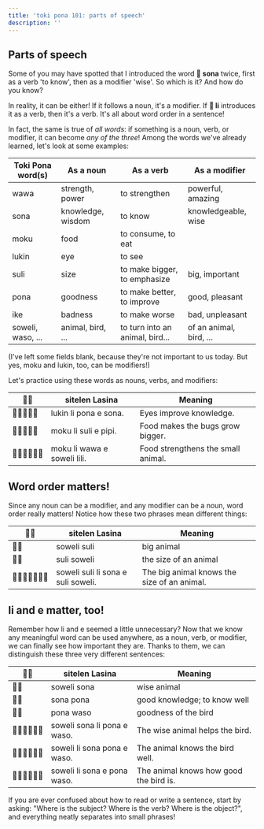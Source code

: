 ```yaml
---
title: 'toki pona 101: parts of speech'
description: ''
---
```

## Parts of speech

Some of you may have spotted that I introduced the word **󱥡 sona** twice, first as a verb 'to know', then as a modifier 'wise'. So which is it? And how do you know?

In reality, it can be either! If it follows a noun, it's a modifier. If **󱤧 li** introduces it as a verb, then it's a verb. It's all about word order in a sentence!

In fact, the same is true of *all words*: if something is a noun, verb, or modifier, it can become *any of the three*! Among the words we've already learned, let's look at some examples:

| Toki Pona word(s) | As a noun         | As a verb                       | As a modifier           |
|-------------------|-------------------|---------------------------------|-------------------------|
| wawa              | strength, power   | to strengthen                   | powerful, amazing       |
| sona              | knowledge, wisdom | to know                         | knowledgeable, wise     |
| moku              | food              | to consume, to eat              |                         |
| lukin             | eye               | to see                          |                         |
| suli              | size              | to make bigger, to emphasize    | big, important          |
| pona              | goodness          | to make better, to improve      | good, pleasant          |
| ike              | badness          | to make worse      | bad, unpleasant          |
| soweli, waso, ... | animal, bird, ... | to turn into an animal, bird... | of an animal, bird, ... |

(I've left some fields blank, because they're not important to us today. But yes, moku and lukin, too, can be modifiers!)

Let's practice using these words as nouns, verbs, and modifiers:

| 󱥠󱥔 | sitelen Lasina                     | Meaning                                     |
|--------------|------------------------------------|---------------------------------------------|
| 󱤮󱤧󱥔󱤉󱥡        | lukin li pona e sona.              | Eyes improve knowledge.                     |
| 󱤶󱤧󱥣󱤉󱥑        | moku li suli e pipi.               | Food makes the bugs grow bigger.            |
| 󱤶󱤧󱥵󱤉󱥢󱤨       | moku li wawa e soweli lili.        | Food strengthens the small animal.          |

## Word order matters!

Since any noun can be a modifier, and any modifier can be a noun, word order really matters! Notice how these two phrases mean different things:

| 󱥠󱥔 | sitelen Lasina                     | Meaning                                     |
|--------------|------------------------------------|---------------------------------------------|
| 󱥢󱥣      | soweli suli | big animal  |
| 󱥣󱥢      | suli soweli | the size of an animal  |
| 󱥢󱥣󱤧󱥡󱤉󱥣󱥢      | soweli suli li sona e suli soweli. | The big animal knows the size of an animal. |

## li and e matter, too!

Remember how li and e seemed a little unnecessary? Now that we know any meaningful word can be used anywhere, as a noun, verb, or modifier, we can finally see how important they are. Thanks to them, we can distinguish these three very different sentences:

| 󱥠󱥔 | sitelen Lasina              | Meaning                                |
|--------------|-----------------------------|----------------------------------------|
| 󱥢󱥡           | soweli sona                 | wise animal                            |
| 󱥡󱥔           | sona pona                   | good knowledge; to know well           |
| 󱥔󱥴           | pona waso                   | goodness of the bird                   |
| 󱥢󱥡󱤧󱥔󱤉󱥴       | soweli sona li pona e waso. | The wise animal helps the bird.        |
| 󱥢󱤧󱥡󱥔󱤉󱥴       | soweli li sona pona e waso. | The animal knows the bird well.        |
| 󱥢󱤧󱥡󱤉󱥔󱥴       | soweli li sona e pona waso. | The animal knows how good the bird is. |

If you are ever confused about how to read or write a sentence, start by asking: "Where is the subject? Where is the verb? Where is the object?", and everything neatly separates into small phrases!
